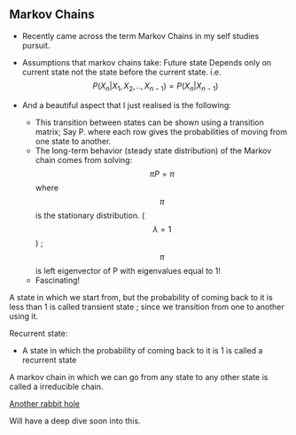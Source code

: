 ## Markov Chains

- Recently came across the term Markov Chains in my self studies pursuit.
- Assumptions that markov chains take: Future state Depends only on current state not the state before the current state. i.e. $$P(X_n | X_1,X_2,..,X_{n-1}) = P(X_n|X_{n-1})$$

- And a beautiful aspect that I just realised is the following:
  - This transition between states can be shown using a transition matrix; Say P. where each row gives the probabilities of moving from one state to another.
  - The long-term behavior (steady state distribution) of the Markov chain comes from solving: $$\pi P = \pi$$ where $$\pi$$ is the stationary distribution. ($$\lambda =1$$) ; $$\pi$$ is left eigenvector of P with eigenvalues equal to 1!
  - Fascinating!
 

 A state in which we start from, but the probability of coming back to it is less than 1 is called transient state ; since we transition from one to another using it.

 Recurrent state:
 - A state in which the probability of coming back to it is 1 is called a recurrent state


A markov chain in which we can go from any state to any other state is called  a irreducible chain.


[Another rabbit hole](https://en.wikipedia.org/wiki/Gambler%27s_ruin)


 Will have a deep dive soon into this.
